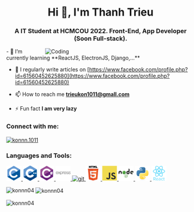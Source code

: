 <h1 align="center">Hi 👋, I'm Thanh Trieu</h1>
<h3 align="center">A IT Student at HCMCOU 2022. Front-End, App Developer (Soon Full-stack).</h3>
<img align="right" alt="Coding" width="400" src="https://i.pinimg.com/originals/23/81/31/2381317a16d677e250efd5cc5fbc0d3d.gif">
- 🌱 I’m currently learning **ReactJS, ElectronJS, Django,...**

- 📝 I regularly write articles on [https://www.facebook.com/profile.php?id=61560452625880](https://www.facebook.com/profile.php?id=61560452625880)

- 📫 How to reach me **trieukon1011@gmall.com**

- ⚡ Fun fact **I am very lazy**

<h3 align="left">Connect with me:</h3>
<p align="left">
<a href="https://fb.com/konnn.1011" target="blank"><img align="center" src="https://raw.githubusercontent.com/rahuldkjain/github-profile-readme-generator/master/src/images/icons/Social/facebook.svg" alt="konnn.1011" height="30" width="40" /></a>
</p>

<h3 align="left">Languages and Tools:</h3>
<p align="left"> <a href="https://www.cprogramming.com/" target="_blank" rel="noreferrer"> <img src="https://raw.githubusercontent.com/devicons/devicon/master/icons/c/c-original.svg" alt="c" width="40" height="40"/> </a> <a href="https://www.w3schools.com/cpp/" target="_blank" rel="noreferrer"> <img src="https://raw.githubusercontent.com/devicons/devicon/master/icons/cplusplus/cplusplus-original.svg" alt="cplusplus" width="40" height="40"/> </a> <a href="https://www.w3schools.com/cs/" target="_blank" rel="noreferrer"> <img src="https://raw.githubusercontent.com/devicons/devicon/master/icons/csharp/csharp-original.svg" alt="csharp" width="40" height="40"/>  <a href="https://expressjs.com" target="_blank" rel="noreferrer"> <img src="https://raw.githubusercontent.com/devicons/devicon/master/icons/express/express-original-wordmark.svg" alt="express" width="40" height="40"/> </a> <a href="https://git-scm.com/" target="_blank" rel="noreferrer"> <img src="https://www.vectorlogo.zone/logos/git-scm/git-scm-icon.svg" alt="git" width="40" height="40"/> </a> <a href="https://www.w3.org/html/" target="_blank" rel="noreferrer"> <img src="https://raw.githubusercontent.com/devicons/devicon/master/icons/html5/html5-original-wordmark.svg" alt="html5" width="40" height="40"/> </a> <a href="https://developer.mozilla.org/en-US/docs/Web/JavaScript" target="_blank" rel="noreferrer"> <img src="https://raw.githubusercontent.com/devicons/devicon/master/icons/javascript/javascript-original.svg" alt="javascript" width="40" height="40"/> </a>  <a href="https://nodejs.org" target="_blank" rel="noreferrer"> <img src="https://raw.githubusercontent.com/devicons/devicon/master/icons/nodejs/nodejs-original-wordmark.svg" alt="nodejs" width="40" height="40"/> </a>  <a href="https://www.python.org" target="_blank" rel="noreferrer"> <img src="https://raw.githubusercontent.com/devicons/devicon/master/icons/python/python-original.svg" alt="python" width="40" height="40"/> </a> <a href="https://reactjs.org/" target="_blank" rel="noreferrer"> <img src="https://raw.githubusercontent.com/devicons/devicon/master/icons/react/react-original-wordmark.svg" alt="react" width="40" height="40"/> </a>  </p>

<p><img align="left" src="https://github-readme-stats.vercel.app/api/top-langs?username=konnn04&show_icons=true&theme=tokyonight&locale=en&layout=compact" alt="konnn04" /></p>

<p>&nbsp;<img align="center" src="https://github-readme-stats.vercel.app/api?username=konnn04&show_icons=true&title_color=423181&text_color=1b4346&locale=en" alt="konnn04" /></p>

<p><img align="center" src="https://github-readme-streak-stats.herokuapp.com/?user=konnn04&theme=dark" alt="konnn04" /></p>
